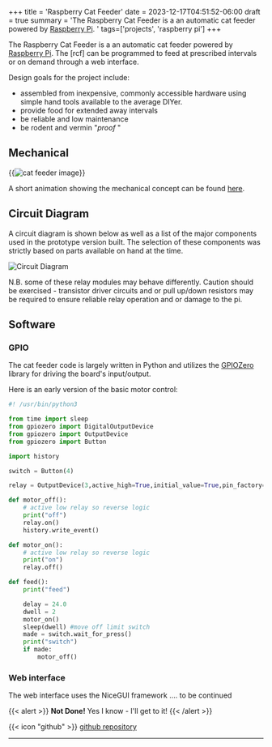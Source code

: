 +++
title = 'Raspberry Cat Feeder'
date = 2023-12-17T04:51:52-06:00
draft = true
summary = 'The Raspberry Cat Feeder is a an automatic cat feeder powered by [Raspberry Pi](https://www.raspberrypi.com/ "raspberrypi.com"). '
tags=['projects', 'raspberry pi']
+++

The Raspberry Cat Feeder is a an automatic cat feeder powered by [Raspberry Pi](https://www.raspberrypi.com/ "raspberrypi.com").  The [rcf] can be programmed to feed at prescribed intervals or on demand through a web interface.  

Design goals for the project include:
- assembled from inexpensive, commonly accessible hardware using simple hand tools available to the average DIYer.
- provide food for extended away intervals
- be reliable and low maintenance
- be rodent and vermin "*proof* "


## Mechanical

{{<img src="/uploads/2023/cat-feeder-still.png" alt="cat feeder image">}}


A short animation showing the mechanical concept can be found [here](https://youtu.be/JP9D95I43UQ).


## Circuit Diagram

A circuit diagram is shown below as well as a list of the major components used in the prototype version built.  The selection of these components was strictly based on parts available on hand at the time.

![Circuit Diagram](/uploads/2023/cat_feeder_circuit_diagram.png "Diagram")

N.B. some of these relay modules may behave differently. Caution should be exercised - transistor driver circuits and or pull up/down resistors may
be required to ensure reliable relay operation and or damage to the pi.

## Software 

### GPIO

The cat feeder code is largely written in Python and utilizes the [GPIOZero](https://gpiozero.readthedocs.io/en/stable/) library for driving the board's input/output. 

Here is an early version of the basic motor control:



```python
#! /usr/bin/python3

from time import sleep
from gpiozero import DigitalOutputDevice
from gpiozero import OutputDevice
from gpiozero import Button

import history

switch = Button(4)

relay = OutputDevice(3,active_high=True,initial_value=True,pin_factory=None)

def motor_off():
    # active low relay so reverse logic
    print("off")
    relay.on()
    history.write_event()

def motor_on():
    # active low relay so reverse logic
    print("on")
    relay.off()

def feed():
    print("feed")

    delay = 24.0
    dwell = 2
    motor_on()
    sleep(dwell) #move off limit switch
    made = switch.wait_for_press()
    print("switch")
    if made:
        motor_off()
```

### Web interface

The web interface uses the NiceGUI framework .... to be continued

{{< alert >}}
**Not Done!** Yes I know - I'll get to it!
{{< /alert >}}

{{< icon "github" >}}  [github repository](https://github.com/pohldavid/cat-feeder.git)

---

